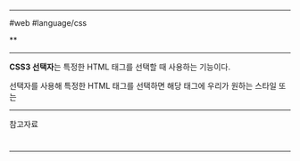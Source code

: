 
---

#web #language/css

**

---

**CSS3 선택자**는 특정한 HTML 태그를 선택할 때 사용하는 기능이다.

선택자를 사용해 특정한 HTML 태그를 선택하면 해당 태그에 우리가 원하는 스타일 또는

---

참고자료

#

---
